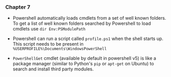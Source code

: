 ### Chapter 7

* Powershell automatically loads cmdlets from a set of well known folders. To get a list of well known folders searched by Powershell to load cmdlets use `dir Env:PSModulePath`

* Powershell can run a script called `profile.ps1` when the shell starts up. This script needs to be present in `%USERPROFILE%\Documents\WindowsPowerShell`

* `PowerShellGet` cmdlet \(available by default in powershell v5\) is like a package manager \(similar to Python's `pip` or `apt-get` on Ubuntu\) to search and install third party modules.



